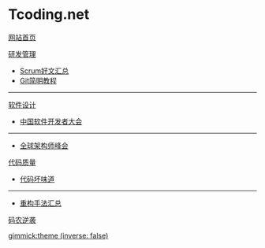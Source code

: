 # Tcoding.net

[网站首页](../index.html)

[研发管理]()

  * [Scrum好文汇总](scrum.md)
  * [Git简明教程](http://www.xiapistudio.com/archives/category/skills/git)
  - - - -
  

[软件设计]()

  * [中国软件开发者大会](http://sdcc.csdn.net/)
  - - - -
  * [全球架构师峰会](http://www.archsummit.com/)

[代码质量]()

  * [代码坏味道](https://en.wikipedia.org/wiki/Code_smell)
  - - - -
  * [重构手法汇总](http://refactoring.com/catalog/)


[码农逆袭](codingPeasant.md)


[gimmick:theme (inverse: false)](flatly)




